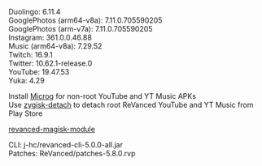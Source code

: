 Duolingo: 6.11.4  
GooglePhotos (arm64-v8a): 7.11.0.705590205  
GooglePhotos (arm-v7a): 7.11.0.705590205  
Instagram: 361.0.0.46.88  
Music (arm64-v8a): 7.29.52  
Twitch: 16.9.1  
Twitter: 10.62.1-release.0  
YouTube: 19.47.53  
Yuka: 4.29  

Install [Microg](https://github.com/ReVanced/GmsCore/releases) for non-root YouTube and YT Music APKs  
Use [zygisk-detach](https://github.com/j-hc/zygisk-detach) to detach root ReVanced YouTube and YT Music from Play Store  

[revanced-magisk-module](https://github.com/j-hc/revanced-magisk-module)
  
CLI: j-hc/revanced-cli-5.0.0-all.jar  
Patches: ReVanced/patches-5.8.0.rvp    
